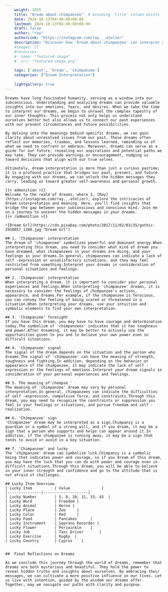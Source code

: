```yaml
---
    weight: 1055
    title: "Dream about chimpanzee"  # Assuming 'title' column exists
    date: 2024-10-13T04:40:00+08:00
    lastmod: 2024-10-13T04:40:00+08:00
    draft: false
    author: "ray"
    authorLink: "https://instagram.com/ray._.atelier"
    description: "Discover how 'Dream about chimpanzee' can interpret your future and uncover its significant meanings in your life."
    #images: []
    #resources:
    #- name: "featured-image"
    #  src: "featured-image.png"
    
    tags: ['about', 'Dream', 'chimpanzee']
    categories: ["Dream Interpretation"]
    
    lightgallery: true
---
```

    
    Dreams have long fascinated humanity, serving as a window into our subconscious. Understanding and analyzing dreams can provide valuable insights into our emotions, fears, and desires. When we take the time to interpret our dreams, we begin to unravel the complex tapestry of our inner thoughts. This process not only helps us understand ourselves better but also allows us to connect our past experiences with our present circumstances and future possibilities.
    
    By delving into the meanings behind specific dreams, we can gain clarity about unresolved issues from our past. These dreams often reflect our memories, traumas, and lessons learned, reminding us of what we need to confront or embrace. Moreover, dreams can serve as a guide for our future, revealing our aspirations and potential paths we may take. They can provide warnings or encouragement, nudging us toward decisions that align with our true selves.
    
    Ultimately, dream interpretation is more than just a curious pastime; it is a profound practice that bridges our past, present, and future. By engaging with our dreams, we can unlock the hidden messages they carry, leading us toward greater self-awareness and personal growth.
    
    {{< admonition >}}
    Welcome to the realm of dreams, where I, [Ray](https://instagram.com/ray._.atelier), explore the intricacies of dream interpretation and meaning. Here, you’ll find insights that bridge the gap between your subconscious and conscious mind. Join me on a journey to uncover the hidden messages in your dreams.
    {{< /admonition >}}
    
    ![Dream Grl](https://cdn.pixabay.com/photo/2017/11/02/03/35/gothic-2910057_1280.jpg "Dream Grl")
    
    ## 1. 'Chimpanzee' interpretation
    The dream of 'chimpanzee' symbolizes powerful and dominant energy.When interpreting this dream, you need to consider what kind of dream you have dreamed, what chimpanzees in your dreams are doing, and your feelings in your dreams.In general, chimpanzees can indicate a lack of self -expression or unsatisfactory situations, and they may feel restricted from something.Interpret your dreams in consideration of personal situations and feelings.
    
    ## 2. 'Chimpanzee' interpretation
    When interpreting a dream, it is important to consider your personal experiences and feelings.When interpreting 'chimpanzee' dreams, it is necessary to consider the feelings of chimpanzee's actions, appearance, and dreams.For example, if the chimpanzee is ferocious, you can convey the feeling of being scared or threatened in a situation.When interpreting your dreams, use your intuition and symbolic elements to find your own interpretation.
    
    ## 3. 'Chimpanzee' foresight
    If you have this dream, you may have to have courage and determination today.The symbolism of 'chimpanzees' indicates that it has toughness and power.After dreaming, it may be better to actively use the opportunities given to you and to believe your own power even in difficult situations.
    
    ## 4. 'Chimpanzee' signal
    The signal of the dream depends on the situation and the person who dreams.The signal of 'chimpanzee' can have the meaning of strength, toughness and fighting.In addition, depending on the behavior or appearance of the chimpanzee, it may indicate the lack of self -expression or the feelings of emotions.Interpret your dream signals in consideration of your personal experiences and feelings.
    
    ## 5. The meaning of'chempse '
    The meaning of 'chimpanzee' dream may vary by personal interpretation.In general, chimpanzees can indicate the difficulties of self -expression, compulsive force, and constraints.Through this dream, you may need to recognize the constraints or suppression you feel in your feelings or situations, and pursue freedom and self -realization.
    
    ## 6. 'Chimpanzee' sign
    'Chimpanzee' dream may be interpreted as a sign.Chimpanzy is a guardian or a symbol of a strong will, and if you dream, it may be a sign that a person who supports and helps can appear around it.In addition, if the chimpanzee is running away, it may be a sign that tends to avoid or avoid in a key situation.
    
    ## 7. 'Chimpanzee' and lucky
    The 'chimpanzee' dream can symbolize luck.Chimpanzy is a symbolic being that indicates power and courage, so if you dream of this dream, you may have the luck that you can do with power and courage even in difficult situations.Through this dream, you will be able to believe in your inner strength and confidence and go to the attitude that is not afraid of challenges.
    
    ## Lucky Item Overview
    | Lucky Item          | Value              |
    |---------------|--------------------|
    | Lucky Number        | 5, 8, 20, 31, 33, 43  |
    | Lucky Word          | Freedom |
    | Lucky Animal        | Horse |
    | Lucky Place         | Zoo     |
    | Lucky Color         | Red     |
    | Lucky Food          | Pancakes      |
    | Lucky Instrument    | Soprano Recorder |
    | Lucky Flower        | Periwinkle    |
    | Lucky Job           | Taxi Driver       |
    | Lucky Exercise      | Rugby  |
    | Lucky Country       | Cyprus    |
    
    
    ##  Final Reflections on Dreams
    
    As we conclude this journey through the world of dreams, remember that dreams are both mysterious and beautiful. They hold the power to reveal hidden truths and insights about ourselves. By embracing their messages, we can cultivate a more positive influence in our lives. Let us live with intention, guided by the wisdom our dreams offer. Together, may we navigate our paths with clarity and purpose.
    